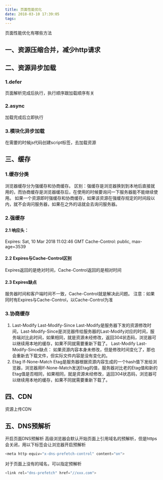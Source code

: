 ```yaml
---
title: 页面性能优化
date: 2018-03-10 17:39:05
tags:
---
```

页面性能优化有哪些方法
## 一、资源压缩合并，减少http请求

## 二、资源异步加载
### 1.defer
页面解析完成后执行，执行顺序跟加载顺序有关
### 2.async
加载完成后立即执行
### 3.模块化异步加载
在需要的时候js代码创建script标签，去加载资源
<!-- more -->
## 三、缓存
### 1.缓存分类
浏览器缓存分为强缓存和协商缓存。
区别：强缓存是浏览器换到到本地后直接就用的，而协商缓存是浏览器缓存后，在使用的时候要询问一下服务器能不能继续使用。
如果一个资源即时强缓存和协商缓存，如果该资源在强缓存规定的时间段以内，就不会询问服务器，如果在之外的话就会去询问服务器。
### 2.强缓存
#### 2.1 响应头：
Expires: Sat, 10 Mar 2018 11:02:46 GMT
Cache-Control: public, max-age=3539
#### 2.2 Expires与Cache-Control区别
Expires返回的是绝对时间，Cache-Control返回的是相对时间
#### 2.3 Expires缺点
服务器时间和客户端时间不一致，Cache-Control就是解决此问题。
注意：如果同时有Expires与Cache-Control，以Cache-Control为准
### 3.协商缓存
1. Last-Modify Last-Modify-Since
Last-Modify是服务器下发的资源修改时间，Last-Modify-Since是浏览器传给服务器的Last-Modify对应的时间，服务端对比此时间，如果相同，就是资源未经修改，返回304状态码，浏览器可以继续用本地的缓存，如果不同就需要重新下载了。
Last-Modify Last-Modify-Since缺点：
如果资源内容本身未修改，但是修改时间变化了，那也会重新去下载文件，但实际文件内容是没有变化的。
2. Etag If-None-Match
Etag是服务器根据资源内容生成的一个hash值下发给浏览器，浏览器用If-None-Match发送Etag的值，服务器对比老的Etag值和新的Etag值是否相同，如果相同，就是资源未经修改，返回304状态码，浏览器可以继续用本地的缓存，如果不同就需要重新下载了。

## 四、CDN
资源上传CDN

## 五、DNS预解析
开启页面DNS预解析
高级浏览器会默认开始页面上引用域名的预解析，但是https会关闭，用以下标签会让浏览器开启预解析
```javascript
<meta http-equiv="x-dns-prefetch-control" content="on">
```
对于页面上没有的域名，可以指定预解析
```javascript
<link rel="dns-prefetch" href="//xxx.com">
```